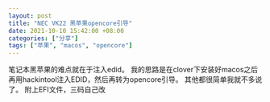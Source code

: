 ```yaml
---
layout: post
title: "NEC VK22 黑苹果opencore引导"
date: 2021-10-10 15:42:00 +08:00
categories: ["分享"]
tags: ["苹果", "macos", "opencore"]
---
```


笔记本黑苹果的难点就在于注入edid。
我的思路是在clover下安装好macos之后再用hackintool注入EDID，然后再转为opencore引导。
其他都很简单我就不多说了。
附上EFI文件，三码自己改